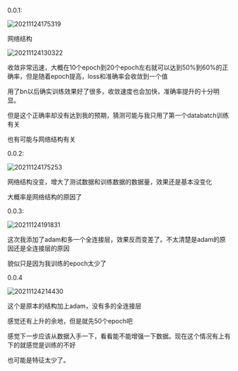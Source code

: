 0.0.1:

![20211124175319](https://picsheep.oss-cn-beijing.aliyuncs.com/pic/20211124175319.png)

网络结构

![20211124130322](https://picsheep.oss-cn-beijing.aliyuncs.com/pic/20211124130322.png)

收敛非常迅速，大概在10个epoch到20个epoch左右就可以达到50%到60%的正确率，但是随着epoch提高，loss和准确率会收敛到一个值

用了bn以后确实训练效果好了很多，收敛速度也会加快，准确率提升的十分明显。

但是这个正确率却没有达到我的预期，猜测可能与我只用了第一个databatch训练有关

也有可能与网络结构有关

0.0.2:

![20211124175253](https://picsheep.oss-cn-beijing.aliyuncs.com/pic/20211124175253.png)

网络结构没变，增大了测试数据和训练数据的数据量，效果还是基本没变化

大概率是网络结构的原因了

0.0.3:

![20211124191831](https://picsheep.oss-cn-beijing.aliyuncs.com/pic/20211124191831.png)

这次我添加了adam和多一个全连接层，效果反而变差了。不太清楚是adam的原因还是全连接层的原因

貌似只是因为我训练的epoch太少了

0.0.4

![20211124214430](https://picsheep.oss-cn-beijing.aliyuncs.com/pic/20211124214430.png)

这个是原本的结构加上adam，没有多的全连接层

感觉还有上升的余地，但是就先50个epoch吧

感觉下一步应该从数据入手一下，看看能不能增强一下数据。现在这个情况有上有下的就感觉是训练的不好

也可能是特征太少了。